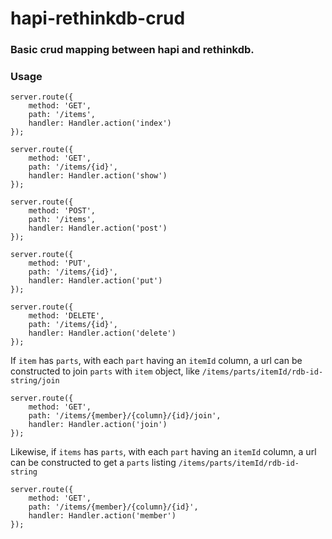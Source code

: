 # hapi-rethinkdb-crud

### Basic crud mapping between hapi and rethinkdb.

### Usage

```
server.route({
    method: 'GET',
    path: '/items',
    handler: Handler.action('index')
});

server.route({
    method: 'GET',
    path: '/items/{id}',
    handler: Handler.action('show')
});

server.route({
    method: 'POST',
    path: '/items',
    handler: Handler.action('post')
});

server.route({
    method: 'PUT',
    path: '/items/{id}',
    handler: Handler.action('put')
});

server.route({
    method: 'DELETE',
    path: '/items/{id}',
    handler: Handler.action('delete')
});
```

If ```item``` has ```parts```, with each ```part``` having an ```itemId``` column, a url can be constructed
to join ```parts``` with ```item``` object, like ```/items/parts/itemId/rdb-id-string/join```

```
server.route({
    method: 'GET',
    path: '/items/{member}/{column}/{id}/join',
    handler: Handler.action('join')
});
```

Likewise, if ```items``` has ```parts```, with each ```part``` having an ```itemId``` column, a url can be constructed
to get a ```parts``` listing ```/items/parts/itemId/rdb-id-string```

```
server.route({
    method: 'GET',
    path: '/items/{member}/{column}/{id}',
    handler: Handler.action('member')
});
```
